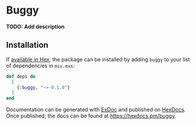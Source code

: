 # Buggy

**TODO: Add description**

## Installation

If [available in Hex](https://hex.pm/docs/publish), the package can be installed
by adding `buggy` to your list of dependencies in `mix.exs`:

```elixir
def deps do
  [
    {:buggy, "~> 0.1.0"}
  ]
end
```

Documentation can be generated with [ExDoc](https://github.com/elixir-lang/ex_doc)
and published on [HexDocs](https://hexdocs.pm). Once published, the docs can
be found at <https://hexdocs.pm/buggy>.

